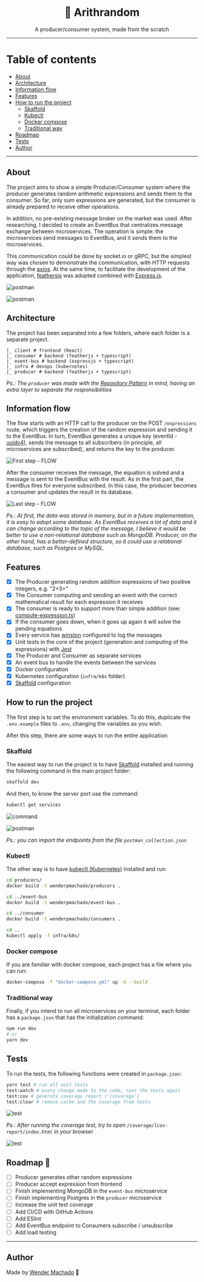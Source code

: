 <h1 align="center">🎲 Arithrandom</h1>

<p align="center">A producer/consumer system, made from the scratch</p>

___

Table of contents
=================
<!--ts-->
   * [About](#About)
   * [Architecture](#architecture)
   * [Information flow](#information-flow)
   * [Features](#features)
   * [How to run the project](#how-to-run-the-project)
      * [Skaffold](#skaffold)
      * [Kubectl](#kubectl)
      * [Docker compose](#docker-compose)
      * [Traditional way](#traditional-way)
   * [Roadmap](#roadmap-)
   * [Tests](#tests)
   * [Author](#author)
<!--te-->

____

## About

The project aims to show a simple Producer/Consumer system where the producer generates random arithmetic expressions and sends them to the consumer. So far, only sum expressions are generated, but the consumer is already prepared to receive other operations.

In addition, no pre-existing message broker on the market was used. After researching, I decided to create an EventBus that centralizes message exchange between microservices. The operation is simple: the microservices send messages to EventBus, and it sends them to the microservices.

This communication could be done by socket.io or gRPC, but the simplest way was chosen to demonstrate the communication, with HTTP requests through the [axios](https://github.com/axios/axios). At the same time, to facilitate the development of the application, [feathersjs](https://feathersjs.com/) was adopted combined with [Express.js](http://expressjs.com/).

![postman](.github/images/postman_post.jpg)

![postman](.github/images/postman_get.jpg)

## Architecture

The project has been separated into a few folders, where each folder is a separate project.

```
|_ client # frontend (React)
|_ consumer # backend (featherjs + typescript)
|_ event-bus # backend (expressjs + typescript)
|_ infra # devops (kubernetes)
|_ producer # backend (featherjs + typescript)
```

*Ps.: The `producer` was made with the [Repository Pattern](https://martinfowler.com/eaaCatalog/repository.html) in mind, having an extra layer to separate the responsibilities*

## Information flow

The flow starts with an HTTP call to the producer on the POST `/expressions` route, which triggers the creation of the random expression and sending it to the EventBus. In turn, EventBus generates a unique key (eventId - [uuidv4](https://github.com/uuidjs/uuid)), sends the message to all subscribers (in principle, all microservices are subscribed), and returns the key to the producer.

![First step - FLOW](.github/images/flow1.jpg)

After the consumer receives the message, the equation is solved and a message is sent to the EventBus with the result. As in the first part, the EventBus fires for everyone subscribed. In this case, the producer becomes a consumer and updates the result in its database.

![Last step - FLOW](.github/images/flow2.jpg)

*Ps.: At first, the data was stored in memory, but in a future implementation, it is easy to adopt some database. As EventBus receives a lot of data and it can change according to the topic of the message, I believe it would be better to use a non-relational database such as MongoDB. Producer, on the other hand, has a better-defined structure, so it could use a relational database, such as Postgres or MySQL.*

## Features
* [x] The Producer generating random addition expressions of two positive integers, e.g. "2+3="
* [x] The Consumer computing and sending an event with the correct mathematical result for each expression it receives
* [x] The consumer is ready to support more than simple addition (see: [compute-expression.ts](./consumer/src/services/compute/compute-expression.ts))
* [x] If the consumer goes down, when it goes up again it will solve the pending equations
* [x] Every service has [winston](https://github.com/winstonjs/winston) configured to log the messages
* [x] Unit tests in the core of the project (generation and computing of the expressions) with [Jest](https://jestjs.io/)
* [x] The Producer and Consumer as separate services
* [x] An event bus to handle the events between the services
* [x] Docker configuration
* [x] Kubernetes configuration (`infra/k8s` folder)
* [x] [Skaffold](https://skaffold.dev) configuration

## How to run the project

The first step is to set the environment variables. To do this, duplicate the `.env.example` files to `.env`, changing the variables as you wish.

After this step, there are some ways to run the entire application:

### Skaffold

The easiest way to run the project is to have [Skaffold](https://skaffold.dev/docs/install/) installed and running the following command in the main project folder:

```bash
skaffold dev
```

And then, to know the server port use the command:

```bash
kubectl get services
```

![command](.github/images/kubectl-get-services.jpg)

![postman](.github/images/postman_config.jpg)

*Ps.: you can import the endpoints from the file `postman_collection.json`*

### Kubectl

The other way is to have [kubectl (Kubernetes)](https://kubernetes.io/docs/tasks/tools/) installed and run:

```bash
cd producers/
docker build -t wenderpmachado/producers .

cd ../event-bus
docker build -t wenderpmachado/event-bus .

cd ../consumer
docker build -t wenderpmachado/consumers .

cd ..
kubectl apply -f infra/k8s/
```

### Docker compose

If you are familiar with docker compose, each project has a file where you can run:

```bash
docker-compose -f "docker-compose.yml" up -d --build
```

### Traditional way

Finally, if you intend to run all microservices on your terminal, each folder has a `package.json` that has the initialization command:

```bash
npm run dev
# or
yarn dev
```

## Tests

To run the tests, the following functions were created in `package.json`:

```bash
yarn test # run all unit tests
test:watch # every change made to the code, runs the tests again
test:cov # generate coverage report ('/coverage')
test:clear # remove cache and the coverage from tests
```

![test](.github/images/test.jpg)

*Ps.: After running the coverage test, try to open `/coverage/lcov-report/index.html` in your browser*

![test](.github/images/test_coverage.jpg)


## Roadmap 🔭

* [ ] Producer generates other random expressions
* [ ] Producer accept expression from frontend
* [ ] Finish implementing MongoDB in the `event-bus` microservice
* [ ] Finish implementing Postgres in the `producer` microservice
* [ ] Increase the unit test coverage
* [ ] Add CI/CD with GitHub Actions
* [ ] Add ESlint
* [ ] Add EventBus endpoint to Consumers subscribe / unsubscribe
* [ ] Add load testing
___

## Author

Made by [Wender Machado](https://www.linkedin.com/in/wenderpmachado/) 🚀
